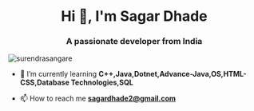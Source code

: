 <h1 align="center">Hi 👋, I'm Sagar Dhade</h1>
<h3 align="center">A passionate developer from India</h3>

<div id="header"align="center"<img src="https://www.google.com/url?sa=i&url=https%3A%2F%2Fgithub.com%2Frudrabarad%2FGifs&psig=AOvVaw1oSUk6ZRtz3plpemYs7FhH&ust=1699256239049000&source=images&cd=vfe&ved=0CBEQjRxqFwoTCKDpwvWsrIIDFQAAAAAdAAAAABAE"width="600"/></div>
<p align="left"> <img src="https://komarev.com/ghpvc/?username=surendrasangare&label=Profile%20views&color=0e75b6&style=flat" alt="surendrasangare" /> </p>

- 🌱 I’m currently learning **C++,Java,Dotnet,Advance-Java,OS,HTML-CSS,Database Technologies,SQL**

- 📫 How to reach me **sagardhade2@gmail.com**


